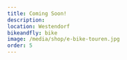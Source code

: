 ```yaml
---
title: Coming Soon!
description:
location: Westendorf
bikeandfly: bike
image: /media/shop/e-bike-touren.jpg
order: 5
---
```


<ContentImageGallery path="/media/shop/gallerie/"/>
